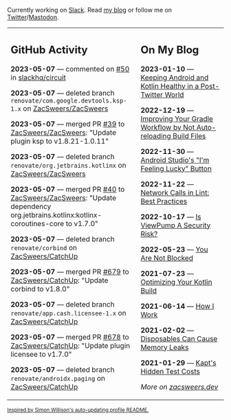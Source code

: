 Currently working on [Slack](https://slack.com/). Read [my blog](https://zacsweers.dev/) or follow me on [Twitter](https://twitter.com/ZacSweers)/[Mastodon](https://hachyderm.io/@ZacSweers).

<table><tr><td valign="top" width="60%">

## GitHub Activity
<!-- githubActivity starts -->
**2023-05-07** — commented on [#50](https://github.com/slackhq/circuit/issues/50#issuecomment-1537504213) in [slackhq/circuit](https://github.com/slackhq/circuit)

**2023-05-07** — deleted branch `renovate/com.google.devtools.ksp-1.x` on [ZacSweers/ZacSweers](https://github.com/ZacSweers/ZacSweers)

**2023-05-07** — merged PR [#39](https://github.com/ZacSweers/ZacSweers/pull/39) to [ZacSweers/ZacSweers](https://github.com/ZacSweers/ZacSweers): "Update plugin ksp to v1.8.21-1.0.11"

**2023-05-07** — deleted branch `renovate/org.jetbrains.kotlinx` on [ZacSweers/ZacSweers](https://github.com/ZacSweers/ZacSweers)

**2023-05-07** — merged PR [#40](https://github.com/ZacSweers/ZacSweers/pull/40) to [ZacSweers/ZacSweers](https://github.com/ZacSweers/ZacSweers): "Update dependency org.jetbrains.kotlinx:kotlinx-coroutines-core to v1.7.0"

**2023-05-07** — deleted branch `renovate/corbind` on [ZacSweers/CatchUp](https://github.com/ZacSweers/CatchUp)

**2023-05-07** — merged PR [#679](https://github.com/ZacSweers/CatchUp/pull/679) to [ZacSweers/CatchUp](https://github.com/ZacSweers/CatchUp): "Update corbind to v1.8.0"

**2023-05-07** — deleted branch `renovate/app.cash.licensee-1.x` on [ZacSweers/CatchUp](https://github.com/ZacSweers/CatchUp)

**2023-05-07** — merged PR [#678](https://github.com/ZacSweers/CatchUp/pull/678) to [ZacSweers/CatchUp](https://github.com/ZacSweers/CatchUp): "Update plugin licensee to v1.7.0"

**2023-05-07** — deleted branch `renovate/androidx.paging` on [ZacSweers/CatchUp](https://github.com/ZacSweers/CatchUp)
<!-- githubActivity ends -->
</td><td valign="top" width="40%">

## On My Blog
<!-- blog starts -->
**2023-01-10** — [Keeping Android and Kotlin Healthy in a Post-Twitter World](https://www.zacsweers.dev/keeping-android-healthy/)

**2022-12-19** — [Improving Your Gradle Workflow by Not Auto-reloading Build Files](https://www.zacsweers.dev/improving-your-workflow-by-not-auto-reloading-build-files/)

**2022-11-30** — [Android Studio's "I'm Feeling Lucky" Button](https://www.zacsweers.dev/android-studios-im-feeling-lucky-button/)

**2022-11-22** — [Network Calls in Lint: Best Practices](https://www.zacsweers.dev/network-calls-in-lint-best-practices/)

**2022-10-17** — [Is ViewPump A Security Risk?](https://www.zacsweers.dev/is-viewpump-a-security-risk/)

**2022-05-23** — [You Are Not Blocked](https://www.zacsweers.dev/you-are-not-blocked/)

**2021-07-23** — [Optimizing Your Kotlin Build](https://www.zacsweers.dev/optimizing-your-kotlin-build/)

**2021-06-14** — [How I Work](https://www.zacsweers.dev/how-i-work/)

**2021-02-02** — [Disposables Can Cause Memory Leaks](https://www.zacsweers.dev/disposables-can-cause-memory-leaks/)

**2021-01-29** — [Kapt's Hidden Test Costs](https://www.zacsweers.dev/kapts-hidden-test-costs/)
<!-- blog ends -->
_More on [zacsweers.dev](https://zacsweers.dev/)_
</td></tr></table>

<sub><a href="https://simonwillison.net/2020/Jul/10/self-updating-profile-readme/">Inspired by Simon Willison's auto-updating profile README.</a></sub>